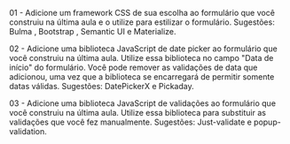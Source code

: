 01 - Adicione um framework CSS de sua escolha ao formulário que você construiu na última aula e o utilize para estilizar o formulário. Sugestões: Bulma , Bootstrap , Semantic UI e Materialize.

02 - Adicione uma biblioteca JavaScript de date picker ao formulário que você construiu na última aula. Utilize essa biblioteca no campo "Data de início" do formulário. Você pode remover as validações de data que adicionou, uma vez que a biblioteca se encarregará de permitir somente datas válidas. Sugestões: DatePickerX e Pickaday.

03 - Adicione uma biblioteca JavaScript de validações ao formulário que você construiu na última aula. Utilize essa biblioteca para substituir as validações que você fez manualmente. Sugestões: Just-validate e popup-validation.